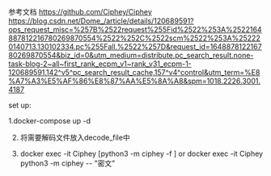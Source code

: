 
参考文档
https://github.com/Ciphey/Ciphey
https://blog.csdn.net/Dome_/article/details/120689591?ops_request_misc=%257B%2522request%255Fid%2522%253A%2522164887812216780269870554%2522%252C%2522scm%2522%253A%252220140713.130102334.pc%255Fall.%2522%257D&request_id=164887812216780269870554&biz_id=0&utm_medium=distribute.pc_search_result.none-task-blog-2~all~first_rank_ecpm_v1~rank_v31_ecpm-1-120689591.142^v5^pc_search_result_cache,157^v4^control&utm_term=%E8%A7%A3%E5%AF%86%E8%87%AA%E5%8A%A8&spm=1018.2226.3001.4187


set up:

1.docker-compose up -d

2. 将需要解码文件放入decode_file中

3. 	docker exec -it Ciphey [python3 -m ciphey -f <filename>]
or
	docker exec -it Ciphey python3 -m ciphey -- "密文"


